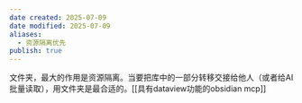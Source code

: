 ```yaml
---
date created: 2025-07-09
date modified: 2025-07-09
aliases:
  - 资源隔离优先
publish: true
---
```


文件夹，最大的作用是资源隔离。当要把库中的一部分转移交接给他人（或者给AI批量读取），用文件夹是最合适的。[[具有dataview功能的obsidian mcp]]
